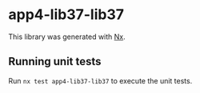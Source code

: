 # app4-lib37-lib37

This library was generated with [Nx](https://nx.dev).

## Running unit tests

Run `nx test app4-lib37-lib37` to execute the unit tests.
